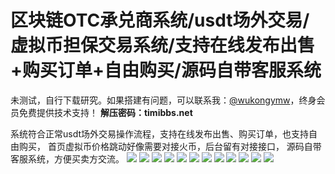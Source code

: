 # 区块链OTC承兑商系统/usdt场外交易/虚拟币担保交易系统/支持在线发布出售+购买订单+自由购买/源码自带客服系统

未测试，自行下载研究。如果搭建有问题，可以联系我：[@wukongymw](http://t.me/wukongymw)，终身会员免费提供技术支持！
**解压密码：timibbs.net**

系统符合正常usdt场外交易操作流程，支持在线发布出售、购买订单，也支持自由购买， 首页虚拟币价格跳动好像需要对接火币，后台留有对接接口， 源码自带客服系统，方便买卖方交流。
[![](https://wukongymw.com/wp-content/uploads/2023/07/1690390648-f1783582a93df3d.jpg)](https://wukongymw.com/wp-content/uploads/2023/07/1690390648-f1783582a93df3d.jpg)
[![](https://wukongymw.com/wp-content/uploads/2023/07/1690390647-2ca42e4bbc31a36.jpg)](https://wukongymw.com/wp-content/uploads/2023/07/1690390647-2ca42e4bbc31a36.jpg)
[![](https://wukongymw.com/wp-content/uploads/2023/07/1690390646-e1b3daa27309f34.jpg)](https://wukongymw.com/wp-content/uploads/2023/07/1690390646-e1b3daa27309f34.jpg)
[![](https://wukongymw.com/wp-content/uploads/2023/07/1690390645-5b0d948df3d6952.jpg)](https://wukongymw.com/wp-content/uploads/2023/07/1690390645-5b0d948df3d6952.jpg)
[![](https://wukongymw.com/wp-content/uploads/2023/07/1690390644-7494ebf68ca95e7.jpg)](https://wukongymw.com/wp-content/uploads/2023/07/1690390644-7494ebf68ca95e7.jpg)
[![](https://wukongymw.com/wp-content/uploads/2023/07/1690390644-b7eadbd3c2cdd7a.jpg)](https://wukongymw.com/wp-content/uploads/2023/07/1690390644-b7eadbd3c2cdd7a.jpg)
[![](https://wukongymw.com/wp-content/uploads/2023/07/1690390643-37f3b797b332f24.jpg)](https://wukongymw.com/wp-content/uploads/2023/07/1690390643-37f3b797b332f24.jpg)
[![](https://wukongymw.com/wp-content/uploads/2023/07/1690390643-95ceee241b8ea4e.jpg)](https://wukongymw.com/wp-content/uploads/2023/07/1690390643-95ceee241b8ea4e.jpg)
[![](https://wukongymw.com/wp-content/uploads/2023/07/1690390643-60c6cbb1047238b.jpg)](https://wukongymw.com/wp-content/uploads/2023/07/1690390643-60c6cbb1047238b.jpg)
[![](https://wukongymw.com/wp-content/uploads/2023/07/1690390642-10db05a22697d57.jpg)](https://wukongymw.com/wp-content/uploads/2023/07/1690390642-10db05a22697d57.jpg)
[![](https://wukongymw.com/wp-content/uploads/2023/07/1690390642-2dd495782ab3d9c.jpg)](https://wukongymw.com/wp-content/uploads/2023/07/1690390642-2dd495782ab3d9c.jpg)
[![](https://wukongymw.com/wp-content/uploads/2023/07/1690390642-ed73177ccb35f6d.jpg)](https://wukongymw.com/wp-content/uploads/2023/07/1690390642-ed73177ccb35f6d.jpg)